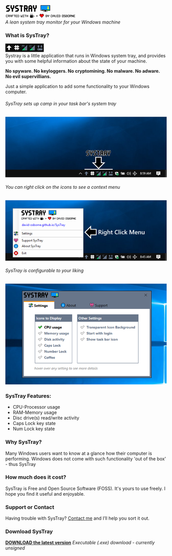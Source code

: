 ![SysTray logo](assets/systray.png)<br>
![Crafted by](assets/craftedby.png)<br>
*A lean system tray monitor for your Windows machine*

### What is SysTray?
![SysTray Animated](assets/SysTray.gif)<br>
Systray is a little application that runs in Windows system tray, and provides you with some helpful information about the state of your machine.

**No spyware.  No keyloggers.  No cryptomining.  No malware.  No adware.  No evil supervillians.**

Just a simple application to add some functionality to your Windows computer.

###### SysTray sets up camp in your task bar's system tray<br>
![Systray In Taskbar](assets/SysTray_Desktop_01.png)
###### You can right click on the icons to see a context menu<br>
![Right Click Menu](assets/SysTray_desktop2.png)
###### SysTray is configurable to your liking<br>
![Settings Window](assets/SysTray_desktop_03.png)

### SysTray Features:
- CPU-Processor usage
- RAM-Memory usage
- Disc drive(s) read/write activity
- Caps Lock key state
- Num Lock key state

### Why SysTray?
Many Windows users want to know at a glance how their computer is performing.  Windows does not come with such functionality 'out of the box' - thus SysTray

### How much does it cost?
SysTray is Free and Open Source Software (FOSS).  It's yours to use freely.  I hope you find it useful and enjoyable.

### Support or Contact
Having trouble with SysTray?  [Contact me](mailto://david.osborne@outlook.com) and I’ll help you sort it out.

### Download SysTray
**[DOWNLOAD the latest version](https://github.com/david-osborne/SysTray/releases/tag/v0.1-beta)**  *Executable (.exe) download - currently unsigned*
